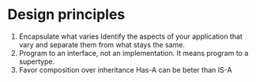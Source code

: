 # Design principles
1. Encapsulate what varies
Identify the aspects of your application that vary and separate them from what stays the same.
2. Program to an interface, not an implementation.
It means program to a supertype.
3. Favor composition over inheritance 
Has-A can be beter than IS-A
